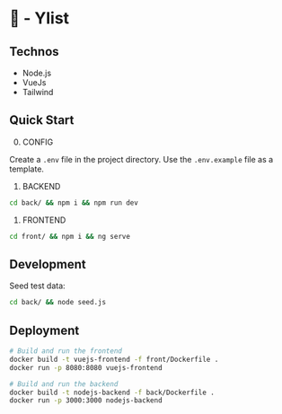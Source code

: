 # 📜 - Ylist

## Technos

- Node.js
- VueJs
- Tailwind

## Quick Start

0. CONFIG

Create a `.env` file in the project directory. Use the `.env.example` file as a template.

1. BACKEND

```bash
cd back/ && npm i && npm run dev
```

1. FRONTEND

```bash
cd front/ && npm i && ng serve
```

## Development

Seed test data:

```bash
cd back/ && node seed.js
```

## Deployment

```bash
# Build and run the frontend
docker build -t vuejs-frontend -f front/Dockerfile .
docker run -p 8080:8080 vuejs-frontend

# Build and run the backend
docker build -t nodejs-backend -f back/Dockerfile .
docker run -p 3000:3000 nodejs-backend
```
